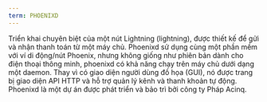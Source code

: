 ```yaml
---
term: PHOENIXD
---
```


Triển khai chuyên biệt của một nút Lightning (lightning), được thiết kế để gửi và nhận thanh toán từ một máy chủ. Phoenixd sử dụng cùng một phần mềm với ví di động/nút Phoenix, nhưng không giống như phiên bản dành cho điện thoại thông minh, phoenixd có khả năng chạy trên máy chủ dưới dạng một daemon. Thay vì có giao diện người dùng đồ họa (GUI), nó được trang bị giao diện API HTTP và hỗ trợ quản lý kênh và thanh khoản tự động. Phoenixd là một dự án được phát triển và bảo trì bởi công ty Pháp Acinq.